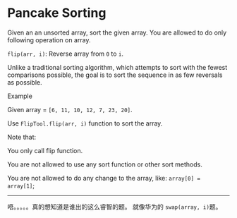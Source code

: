 # Pancake Sorting

Given an an unsorted array, sort the given array. You are allowed to do only following operation on array.

`flip(arr, i)`: Reverse array from `0` to `i`.

Unlike a traditional sorting algorithm, which attempts to sort with the fewest comparisons possible, the goal is to sort the sequence in as few reversals as possible.

Example

Given array = `[6, 11, 10, 12, 7, 23, 20]`.

Use `FlipTool.flip(arr, i)` function to sort the array.

Note that:

You only call flip function.

You are not allowed to use any sort function or other sort methods.

You are not allowed to do any change to the array, like: `array[0] = array[1]`;

---

唔。。。。。真的想知道是谁出的这么睿智的题。
就像华为的 `swap(array, i)`题。
